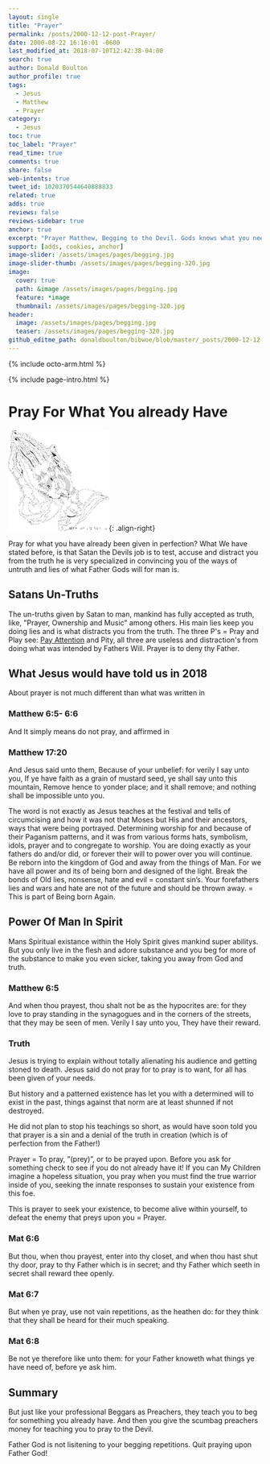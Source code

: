```yaml
---
layout: single
title: "Prayer"
permalink: /posts/2000-12-12-post-Prayer/
date: 2000-08-22 16:16:01 -0600
last_modified_at: 2018-07-10T12:42:38-04:00
search: true
author: Donald Boulton
author_profile: true
tags:
  - Jesus
  - Matthew
  - Prayer
category:
  - Jesus
toc: true
toc_label: "Prayer"
read_time: true
comments: true
share: false
web-intents: true
tweet_id: 1020370544640888833
related: true
adds: true
reviews: false
reviews-sidebar: true
anchor: true
excerpt: "Prayer Matthew, Begging to the Devil. Gods knows what you need"
support: [adds, cookies, anchor]
image-slider: /assets/images/pages/begging.jpg
image-slider-thumb: /assets/images/pages/begging-320.jpg
image:
  cover: true
  path: &image /assets/images/pages/begging.jpg
  feature: *image
  thumbnail: /assets/images/pages/begging-320.jpg
header:
  image: /assets/images/pages/begging.jpg
  teaser: /assets/images/pages/begging-320.jpg
github_editme_path: donaldboulton/bibwoe/blob/master/_posts/2000-12-12-post-Prayer.md
---
```


{% include octo-arm.html %}

{% include page-intro.html %}

# Pray For What You already Have

![Prayer](/assets/images/pages/prayer.png){: .align-right}

Pray for what you have already been given in perfection? What We have stated before, is that Satan the Devils job is to test, accuse and distract you from the truth he is very specialized in convincing you of the ways of untruth and lies of what Father Gods will for man is.

## Satans Un-Truths

The un-truths given by Satan to man, mankind has fully accepted as truth, like, "Prayer, Ownership and Music" among others. His main lies keep you doing lies and is what distracts you from the truth. The three P's = Pray and Play see: [Pay Attention](http://www.bibwoe.com/blog/Devil "Devil as Satan") and Pity, all three are useless and distraction's from doing what was intended by Fathers Will. Prayer is to deny thy Father.

## What Jesus would have told us in 2018

About prayer is not much different than what was written in

### Matthew 6:5- 6:6

And It simply means do not pray, and affirmed in

### Matthew 17:20

And Jesus said unto them, Because of your unbelief: for verily I say unto you, If ye have faith as a grain of mustard seed, ye shall say unto this mountain, Remove hence to yonder place; and it shall remove; and nothing shall be impossible unto you.

The word is not exactly as Jesus teaches at the festival and tells of circumcising and how it was not that Moses but His and their ancestors, ways that were being portrayed. Determining worship for and because of their Paganism patterns, and it was from various forms hats, symbolism, idols, prayer and to congregate to worship. You are doing exactly as your fathers do and/or did, or forever their will to power over you will continue. Be reborn into the kingdom of God and away from the things of Man. For we have all power and its of being born and designed of the light. Break the bonds of Old lies, nonsense, hate and evil = constant sin’s. Your forefathers lies and wars and hate are not of the future and should be thrown away. = This is part of Being born Again.

## Power Of Man In Spirit

Mans Spiritual existance within the Holy Spirit gives mankind super abilitys. But you only live in the flesh and adore substance and you beg for more of the substance to make you even sicker, taking you away from God and truth.

### Matthew 6:5

And when thou prayest, thou shalt not be as the hypocrites are: for they love to pray standing in the synagogues and in the corners of the streets, that they may be seen of men. Verily I say unto you, They have their reward.

### Truth

Jesus is trying to explain without totally alienating his audience and getting stoned to death. Jesus said do not pray for to pray is to want, for all has been given of your needs.

But history and a patterned existence has let you with a determined will to exist in the past, things against that norm are at least shunned if not destroyed.

He did not plan to stop his teachings so short, as would have soon told you that prayer is a sin and a denial of the truth in creation (which is of perfection from the Father!)

Prayer = To pray, ”(prey)”, or to be prayed upon. Before you ask for something check to see if you do not already have it! If you can My Children imagine a hopeless situation, you pray when you must find the true warrior inside of you, seeking the innate responses to sustain your existence from this foe.

This is prayer to seek your existence, to become alive within yourself, to defeat the enemy that preys upon you = Prayer.

### Mat 6:6

But thou, when thou prayest, enter into thy closet, and when thou hast shut thy door, pray to thy Father which is in secret; and thy Father which seeth in secret shall reward thee openly.

### Mat 6:7

But when ye pray, use not vain repetitions, as the heathen do: for they think that they shall be heard for their much speaking.

### Mat 6:8

Be not ye therefore like unto them: for your Father knoweth what things ye have need of, before ye ask him.

## Summary

But just like your professional Beggars as Preachers, they teach you to beg for something you already have. And then you give the scumbag preachers money for teaching you to pray to the Devil.

Father God is not lisitening to your begging repetitions.
Quit praying upon Father God!